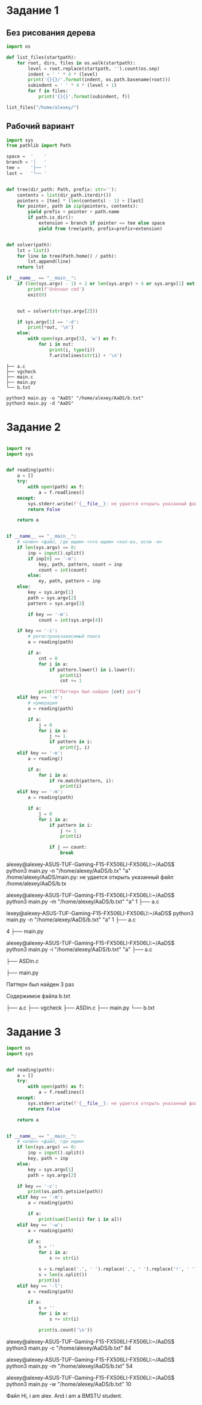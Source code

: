 # Задание 1

## Без рисования дерева
```python
import os

def list_files(startpath):
    for root, dirs, files in os.walk(startpath):
        level = root.replace(startpath, '').count(os.sep)
        indent = ' ' * 4 * (level)
        print('{}{}/'.format(indent, os.path.basename(root)))
        subindent = ' ' * 4 * (level + 1)
        for f in files:
            print('{}{}'.format(subindent, f))

list_files("/home/alexey/")
```

## Рабочий вариант
```python
import sys
from pathlib import Path

space =  '    '
branch = '│   '
tee =    '├── '
last =   '└── '


def tree(dir_path: Path, prefix: str=''):
    contents = list(dir_path.iterdir())
    pointers = [tee] * (len(contents) - 1) + [last]
    for pointer, path in zip(pointers, contents):
        yield prefix + pointer + path.name
        if path.is_dir():
            extension = branch if pointer == tee else space
            yield from tree(path, prefix=prefix+extension)


def solver(path):
    lst = list()
    for line in tree(Path.home() / path):
        lst.append(line)
    return lst

if __name__ == "__main__":
    if (len(sys.argv) - 1) < 2 or len(sys.argv) > 4 or sys.argv[1] not in ['-d', '-o']:
        print(f'Unknown cmd')
        exit(0)


    out = solver(str(sys.argv[2]))

    if sys.argv[1] == '-d':
        print(*out, '\n')
    else:
        with open(sys.argv[3], 'w') as f:
            for i in out:
                print(i, type(i))
                f.writelines(str(i) + '\n')
```
```
├── a.c
├── vgcheck
├── main.c
├── main.py
└── b.txt
```
```
python3 main.py -o "AaDS" "/home/alexey/AaDS/b.txt"
python3 main.py -d "AaDS"
```

# Задание 2

```python

import re
import sys


def reading(path):
    a = []
    try:
        with open(path) as f:
            a = f.readlines()
    except:
        sys.stderr.write(f'{__file__}: не удается открыть указанный файл {path}\n')
        return False

    return a


if __name__ == "__main__":
    # <ключ> <файл, где ищем> <что ищем> <кол-во, если -m>
    if len(sys.argv) == 0:
        inp = input().split()
        if inp[0] == '-m':
            key, path, pattern, count = inp
            count = int(count)
        else:
            ey, path, pattern = inp
    else:
        key = sys.argv[1]
        path = sys.argv[2]
        pattern = sys.argv[3]

        if key == '-m':
            count = int(sys.argv[4])

    if key == '-i':
        # регистронезависимый поиск
        a = reading(path)

        if a:
            cnt = 0
            for i in a:
                if pattern.lower() in i.lower():
                    print(i)
                    cnt += 1

            print(f"Паттерн был найден {cnt} раз")
    elif key == '-n':
        # нумерация
        a = reading(path)

        if a:
            j = 0
            for i in a:
                j += 1
                if pattern in i:
                    print(j, i)
    elif key == '-e':
        a = reading()

        if a:
            for i in a:
                if re.match(pattern, i):
                    print(i)
    elif key == '-m':
        a = reading(path)

        if a:
            j = 0
            for i in a:
                if pattern in i:
                    j += 1
                    print(i)

                if j == count:
                    break

```


alexey@alexey-ASUS-TUF-Gaming-F15-FX506LI-FX506LI:~/AaDS$ python3 main.py -n "/home/alexey/AaDS/b.tx" "a"
/home/alexey/AaDS/main.py: не удается открыть указанный файл /home/alexey/AaDS/b.tx

alexey@alexey-ASUS-TUF-Gaming-F15-FX506LI-FX506LI:~/AaDS$ python3 main.py -m "/home/alexey/AaDS/b.txt" "a" 1
├── a.c


lexey@alexey-ASUS-TUF-Gaming-F15-FX506LI-FX506LI:~/AaDS$ python3 main.py -n "/home/alexey/AaDS/b.txt" "a"
1 ├── a.c

4 ├── main.py



alexey@alexey-ASUS-TUF-Gaming-F15-FX506LI-FX506LI:~/AaDS$ python3 main.py -i "/home/alexey/AaDS/b.txt" "a"
├── a.c

├── ASDin.c

├── main.py

Паттерн был найден 3 раз




Содержимое файла b.txt

├── a.c
├── vgcheck
├── ASDin.c
├── main.py
└── b.txt


# Задание 3

```python
import os
import sys


def reading(path):
    a = []
    try:
        with open(path) as f:
            a = f.readlines()
    except:
        sys.stderr.write(f'{__file__}: не удается открыть указанный файл {path}\n')
        return False

    return a


if __name__ == "__main__":
    # <ключ> <файл, где ищем>
    if len(sys.argv) == 0:
        inp = input().split()
        key, path = inp
    else:
        key = sys.argv[1]
        path = sys.argv[2]

    if key == '-c':
        print(os.path.getsize(path))
    elif key == '-m':
        a = reading(path)

        if a:
            print(sum([len(i) for i in a]))
    elif key == '-w':
        a = reading(path)

        if a:
            s = ''
            for i in a:
                s += str(i)

            s = s.replace('.', ' ').replace(',', ' ').replace('!', ' ').replace('?', ' ')
            s = len(s.split())
            print(s)
    elif key == '-l':
        a = reading(path)

        if a:
            s = ''
            for i in a:
                s += str(i)

            print(s.count('\n'))
````


alexey@alexey-ASUS-TUF-Gaming-F15-FX506LI-FX506LI:~/AaDS$ python3 main.py -c "/home/alexey/AaDS/b.txt"
84

alexey@alexey-ASUS-TUF-Gaming-F15-FX506LI-FX506LI:~/AaDS$ python3 main.py -m "/home/alexey/AaDS/b.txt"
54

alexey@alexey-ASUS-TUF-Gaming-F15-FX506LI-FX506LI:~/AaDS$ python3 main.py -w "/home/alexey/AaDS/b.txt"
10

Файл
Hi, i am alex. And i am a BMSTU student.
